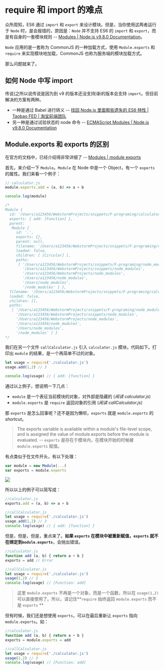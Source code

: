 # require 和 import 的难点

众所周知，ES6 通过 `import` 和 `export` 来设计模块。但是，当你使用这两者运行于 `Node` 时，是会报错的，原因是：`Node` 并不支持 ES6 的 `import` 和 `export`，而是有自身的一套模块规则 -- [Modules | Node.js v9.8.0 Documentation](https://nodejs.org/dist/latest-v9.x/docs/api/modules.html)。 

`Node` 应用的是一套称为 CommonJS 的一种加载方式，使用 `Module.exports` 和 `require` 来实现模块地加载，CommonJS 也称为服务端的模块加载方式。

那么问题就来了。

## 如何 Node 中写 import

传说(之所以说传说是因为到 v9 的版本还没支持)新的版本会支持 `import`。但目前解决的方案有两种。

- 一种是通过 Babel 进行转义 -- [找回 Node.js 里面那些遗失的 ES6 特性 | Taobao FED | 淘宝前端团队](http://taobaofed.org/blog/2016/01/07/find-back-the-lost-es6-features-in-nodejs/)
- 另一种是通过试验状态的 node 命令 -- [ECMAScript Modules | Node.js v9.8.0 Documentation](https://nodejs.org/api/esm.html)

## Module.exports 和 exports 的区别

在官方的文档中，已经介绍得非常详细了 -- [Modules | module exports](https://nodejs.org/dist/latest-v9.x/docs/api/modules.html#modules_module_exports)

首先，来介绍一下 `Module`。`Module` 在 Node 中是一个 Object，有一个 `exports` 的属性。我们来看一个例子：

```js
// calculator.js
module.exports.add = (a, b) => a + b

console.log(module)

/*
Module {
  id: '/Users/a123456/WebstormProjects/snippets/F-programing/calculator.js',
  exports: { add: [Function] },
  parent: 
   Module {
     id: '.',
     exports: {},
     parent: null,
     filename: '/Users/a123456/WebstormProjects/snippets/F-programing/call-cal.js',
     loaded: false,
     children: [ [Circular] ],
     paths: 
      [ '/Users/a123456/WebstormProjects/snippets/F-programing/node_modules',
        '/Users/a123456/WebstormProjects/snippets/node_modules',
        '/Users/a123456/WebstormProjects/node_modules',
        '/Users/a123456/node_modules',
        '/Users/node_modules',
        '/node_modules' ] },
  filename: '/Users/a123456/WebstormProjects/snippets/F-programing/calculator.js',
  loaded: false,
  children: [],
  paths: 
   [ '/Users/a123456/WebstormProjects/snippets/F-programing/node_modules',
     '/Users/a123456/WebstormProjects/snippets/node_modules',
     '/Users/a123456/WebstormProjects/node_modules',
     '/Users/a123456/node_modules',
     '/Users/node_modules',
     '/node_modules' ] }
*/
```

我们在另一个文件 `callCalculator.js` 引入 `calculator.js` 模块，代码如下。打印出 `module` 的结果，是一个再简单不过的对象。

```js
let usage = require('./calculator.js')
usage.add(1,2) // 3

console.log(usage) // { add: [function] }
```

通过以上例子，想说明一下几点：

- `module` 是一个表征当前模块的对象，对外部是隐藏的 (*阅读 calculator.js*)
- `module.exports` 是 `require` 返回对象的引用 (*阅读 callCalculator.js*)

那 `exports` 是怎么回事呢？还不是因为懒呗，`exports` 就是 `module.exports` 的 *shortcut*。

> The exports variable is available within a module's file-level scope, and is assigned the value of module.exports before the module is evaluated. -- `exports` 是存在于模块内，在模块开始的时候被 `module.exports` 赋值。

有点类似于在文件开头，有以下处理：

```js
var module = new Module(...)
var exports = module.exports
```

![](https://i.stack.imgur.com/JzZkz.png)

所以以上的例子可以简写成：

```js
//calculator.js
exports.add = (a, b) => a + b

//callCalculator.js
let usage = require('./calculator.js')
usage.add(1,2) // 3
console.log(usage) // { add: [function] }
```

但是，但是，但是，重点来了。**如果 `exports` 在模块中被重新赋值，`exports` 就不在绑定到`module.exports`**，会抛出错误。

```js
//calculator.js
function add (a, b) { return a + b }
exports = add // Error

//callCalculator.js
let usage = require('./calculator.js')
usage(1,2) // 3
console.log(usage) // [Function: add]
```

> 这里 `module.exports` 不再是一个对象，而是一个函数，所以在 `usage(1,2)` 可以直接使用了。所以，请记住**`require` 始终返回 `module.exports` 而不是 `exports` **

但有时候，我们还是想使用 `exports`，可以在最后重新让 `exports` 指向 `module.exports`。如：

```js
//calculator.js
function add (a, b) { return a + b }
exports = module.exports = add

//callCalculator.js
let usage = require('./calculator.js')
usage(1,2) // 3
console.log(usage) // [Function: add]
```
